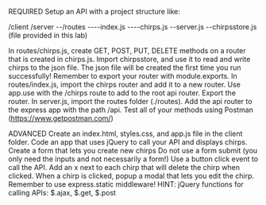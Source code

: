 REQUIRED
Setup an API with a project structure like:

/client
/server
--/routes
----index.js
----chirps.js
--server.js
--chirpsstore.js (file provided in this lab)

In routes/chirps.js, create GET, POST, PUT, DELETE methods on a router that is created in chirps.js.
Import chirpsstore, and use it to read and write chirps to the json file.
The json file will be created the first time you run successfully!
Remember to export your router with module.exports.
In routes/index.js, import the chirps router and add it to a new router.
Use app.use with the /chirps route to add to the root api router.
Export the router.
In server.js, import the routes folder (./routes).
Add the api router to the express app with the path /api.
Test all of your methods using Postman (https://www.getpostman.com/)

ADVANCED
Create an index.html, styles.css, and app.js file in the client folder.
Code an app that uses jQuery to call your API and displays chirps.
Create a form that lets you create new chirps
Do not use a form submit (you only need the inputs and not necessarily a form!)
Use a button click event to call the API.
Add an x next to each chirp that will delete the chirp when clicked.
When a chirp is clicked, popup a modal that lets you edit the chirp.
Remember to use express.static middleware!
HINT: jQuery functions for calling APIs: $.ajax, $.get, $.post